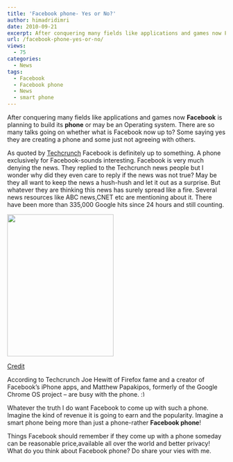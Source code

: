 ```yaml
---
title: 'Facebook phone- Yes or No?'
author: himadridimri
date: 2010-09-21
excerpt: After conquering many fields like applications and games now Facebook is planning to build its phone or may be an Operating system.A phone exclusivley for Facebook-sounds ineteresting.
url: /facebook-phone-yes-or-no/
views:
  - 75
categories:
  - News
tags:
  - Facebook
  - Facebook phone
  - News
  - smart phone
---
```

After conquering many fields like applications and games now **Facebook** is planning to build its **phone** or may be an Operating system. There are so many talks going on whether what is Facebook now up to? Some saying yes they are creating a phone and some just not agreeing with others.

As quoted by <a href="http://techcrunch.com/2010/09/19/facebook-is-secretly-building-a-phone/" onclick="_gaq.push(['_trackEvent', 'outbound-article', 'http://techcrunch.com/2010/09/19/facebook-is-secretly-building-a-phone/', 'Techcrunch']);" >Techcrunch</a> Facebook is definitely up to something. A phone exclusively for Facebook-sounds interesting. Facebook is very much denying the news. They replied to the Techcrunch news people but I wonder why did they even care to reply if the news was not true? May be they all want to keep the news a hush-hush and let it out as a surprise. But whatever they are thinking this news has surely spread like a fire. Several news resources like ABC news,CNET etc are mentioning about it. There have been more than 335,000 Google hits since 24 hours and still counting.

<a href="http://fbknol.com/facebook-phone-yes-or-no/facebook-phone/" onclick="_gaq.push(['_trackEvent', 'outbound-article', 'http://fbknol.com/facebook-phone-yes-or-no/facebook-phone/', '']);" rel="attachment wp-att-2747"><img class="alignnone size-full  wp-image-54297" src="http://cdn.devilsworkshop.org/files/2010/09/facebook-phone.jpeg" alt="" width="245" height="327" /></a>

<a href="http://techcrunch.com/2010/09/19/facebook-is-secretly-building-a-phone/" onclick="_gaq.push(['_trackEvent', 'outbound-article', 'http://techcrunch.com/2010/09/19/facebook-is-secretly-building-a-phone/', 'Credit']);" >Credit</a>

According to Techcrunch Joe Hewitt of Firefox fame and a creator of Facebook&#8217;s iPhone apps, and Matthew Papakipos, formerly of the Google Chrome OS project &#8211; are busy with the phone. <img src="http://devilsworkshop.org/wp-includes/images/smilies/simple-smile.png" alt=":)" class="wp-smiley" style="height: 1em; max-height: 1em;" />

Whatever the truth I do want Facebook to come up with such a phone. Imagine the kind of revenue it is going to earn and the popularity. Imagine a smart phone being more than just a phone-rather **Facebook phone**!

Things Facebook should remember if they come up with a phone someday can be reasonable price,available all over the world and better privacy! What do you think about Facebook phone? Do share your vies with me.
